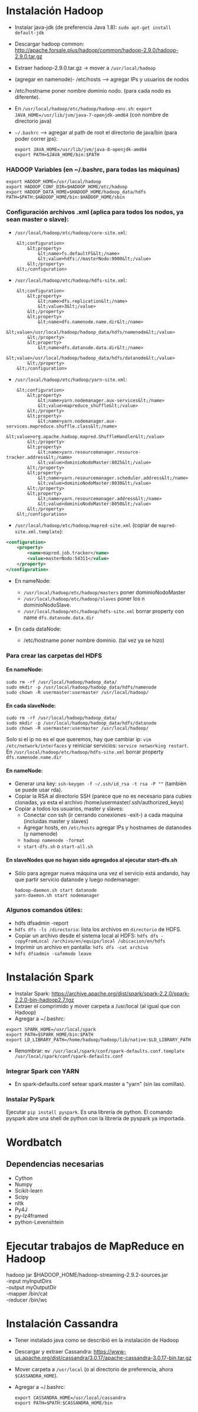 # Instalación Hadoop
* Instalar java-jdk (de preferencia Java 1.8):
	`sudo apt-get install default-jdk`
* Descargar hadoop common: http://apache.forsale.plus/hadoop/common/hadoop-2.9.0/hadoop-2.9.0.tar.gz
* Extraer hadoop-2.9.0.tar.gz -> mover a `/usr/local/hadoop`
* (agregar en namenode)- /etc/hosts --> agregar IPs y usuarios de nodos
* /etc/hostname poner nombre dominio nodo. (para cada nodo es diferente).
* En `/usr/local/hadoop/etc/hadoop/hadoop-env.sh`:
`export JAVA_HOME=/usr/lib/jvm/java-7-openjdk-amd64` (con nombre de directorio java)
* `~/.bashrc` --> agregar al path de root el directorio de java/bin (para poder correr jps):
    
    ```
    export JAVA_HOME=/usr/lib/jvm/java-8-openjdk-amd64
    export PATH=$JAVA_HOME/bin:$PATH
    ```

### HADOOP Variables (en ~/.bashrc, para todas las máquinas)
```
export HADOOP_HOME=/usr/local/hadoop
export HADOOP_CONF_DIR=$HADOOP_HOME/etc/hadoop
export HADOOP_DATA_HOME=$HADOOP_HOME/hadoop_data/hdfs
PATH=$PATH:$HADOOP_HOME/bin:$HADOOP_HOME/sbin
```
### Configuración archivos .xml (aplica para todos los nodos, ya sean master o slave):

* `/usr/local/hadoop/etc/hadoop/core-site.xml`: 
```
    &lt;configuration>
        &lt;property>
            &lt;name>fs.defaultFS&lt;/name>
            &lt;value>hdfs://masterNodo:9000&lt;/value>
        &lt;/property>
    &lt;/configuration>
```
* `/usr/local/hadoop/etc/hadoop/hdfs-site.xml`:
```
    &lt;configuration>
        &lt;property>
            &lt;name>dfs.replication&lt;/name>
            &lt;value>3&lt;/value>
        &lt;/property>
        &lt;property>
            &lt;name>dfs.namenode.name.dir&lt;/name>
            &lt;value>/usr/local/hadoop/hadoop_data/hdfs/namenode&lt;/value>
        &lt;/property>
        &lt;property>
            &lt;name>dfs.datanode.data.dir&lt;/name>
            &lt;value>/usr/local/hadoop/hadoop_data/hdfs/datanode&lt;/value>
        &lt;/property>
    &lt;/configuration>
```
* `/usr/local/hadoop/etc/hadoop/yarn-site.xml`:
```
    &lt;configuration>
        &lt;property>
            &lt;name>yarn.nodemanager.aux-services&lt;/name>
            &lt;value>mapreduce_shuffle&lt;/value>
        &lt;/property>
        &lt;property>
            &lt;name>yarn.nodemanager.aux-services.mapreduce.shuffle.class&lt;/name>
            &lt;value>org.apache.hadoop.mapred.ShuffleHandler&lt;/value>
        &lt;/property>
        &lt;property>
            &lt;name>yarn.resourcemanager.resource-tracker.address&lt;/name>
            &lt;value>dominioNodoMaster:8025&lt;/value>      
        &lt;/property>
        &lt;property>
            &lt;name>yarn.resourcemanager.scheduler.address&lt;/name>
            &lt;value>dominioNodoMaster:8030&lt;/value>      
        &lt;/property>
        &lt;property>
            &lt;name>yarn.resourcemanager.address&lt;/name>
            &lt;value>dominioNodoMaster:8050&lt;/value>       
        &lt;/property>
    &lt;/configuration>
```
* `/usr/local/hadoop/etc/hadoop/mapred-site.xml` (copiar de `mapred-site.xml.template`):

```xml
<configuration>
    <property>
        <name>mapred.job.tracker</name>
        <value>masterNodo:54311</value>           
    </property>
</configuration>
```
* En nameNode:
    - `/usr/local/hadoop/etc/hadoop/masters` poner dominioNodoMaster
    - `/usr/local/hadoop/etc/hadoop/slaves` poner los n dominioNodoSlave.
    - `/usr/local/hadoop/etc/hadoop/hdfs-site.xml` borrar property con name `dfs.datanode.data.dir`

* En cada dataNode:

    - /etc/hostname poner nombre dominio. (tal vez ya se hizo)

### Para crear las carpetas del HDFS
#### En nameNode:
    sudo rm -rf /usr/local/hadoop/hadoop_data/
    sudo mkdir -p /usr/local/hadoop/hadoop_data/hdfs/namenode
    sudo chown -R usermaster:usermaster /usr/local/hadoop/   

#### En cada slaveNode:

    sudo rm -rf /usr/local/hadoop/hadoop_data/
    sudo mkdir -p /usr/local/hadoop/hadoop_data/hdfs/datanode
    sudo chown -R usermaster:usermaster /usr/local/hadoop/

Solo si el ip no es el que queremos, hay que cambiar ip: 
`vim /etc/network/interfaces` y reiniciar servicios: `service networking restart`.
En `/usr/local/hadoop/etc/hadoop/hdfs-site.xml` borrar property `dfs.namenode.name.dir`

#### En nameNode:

* Generar una key:
    `ssh-keygen -f ~/.ssh/id_rsa -t rsa -P ""`
(también se puede usar rda).
* Copiar la RSA al directorio SSH (parece que no es necesario para cubies clonadas, ya esta el archivo /home/usermaster/.ssh/authorized_keys)
* Copiar a todos los usuarios, master y slaves:
    * Conectar con ssh (ir cerrando conexiones -exit-) a cada maquina (incluidas master y slaves) 
    * Agregar hosts, en `/etc/hosts` agregar IPs y hostnames de datanodes (y namenode)
    * `hadoop namenode -format`
    * `start-dfs.sh` o `start-all.sh`
    
#### En slaveNodes que no hayan sido agregados al ejecutar start-dfs.sh
* Sólo para agregar nueva máquina una vez el servicio está andando, hay que partir servicio datanode y luego nodemanager:
    ```        
    hadoop-daemon.sh start datanode
    yarn-daemon.sh start nodemanager
    ```

### Algunos comandos útiles:

* hdfs dfsadmin -report
* `hdfs dfs -ls /directorio`: lista los archivos en `directorio` de HDFS.
* Copiar un archivo desde el sistema local al HDFS:
`hdfs dfs -copyFromLocal /archivo/en/equipo/local /ubicacion/en/hdfs`
* Imprimir un archivo en pantalla: 
`hdfs dfs -cat archivo`
* `hdfs dfsadmin -safemode leave`

# Instalación Spark
* Instalar Spark: https://archive.apache.org/dist/spark/spark-2.2.0/spark-2.2.0-bin-hadoop2.7.tgz
* Extraer el comprimido y mover carpeta a /usr/local (al igual que con Hadoop)
* Agregar a ~/.bashrc:
```
export SPARK_HOME=/usr/local/spark
export PATH=$SPARK_HOME/bin:$PATH
export LD_LIBRARY_PATH=/home/hadoop/hadoop/lib/native:$LD_LIBRARY_PATH
```
* Renombrar:
```mv /usr/local/spark/conf/spark-defaults.conf.template /usr/local/spark/conf/spark-defaults.conf```

### Integrar Spark con YARN

* En spark-defaults.conf setear spark.master a "yarn" (sin las comillas).

### Instalar PySpark

Ejecutar `pip install pyspark`. Es una librería de python.
El comando pyspark abre una shell de python con la librería de pyspark ya importada.

# Wordbatch


## Dependencias necesarias
* Cython
* Numpy
* Scikit-learn
* Scipy
* nltk
* Py4J
* py-lz4framed
* python-Levenshtein

# Ejecutar trabajos de MapReduce en Hadoop
hadoop jar $HADOOP_HOME/hadoop-streaming-2.9.2-sources.jar \
    -input myInputDirs \
    -output myOutputDir \
    -mapper /bin/cat \
    -reducer /bin/wc

# Instalación Cassandra
* Tener instalado java como se describió en la instalación de Hadoop
* Descargar y extraer Cassandra: https://www-us.apache.org/dist/cassandra/3.0.17/apache-cassandra-3.0.17-bin.tar.gz
* Mover carpeta a `/usr/local` (o al directorio de preferencia, ahora `$CASSANDRA_HOME`).
* Agregar a ~/.bashrc:

    ```
    export CASSANDRA_HOME=/usr/local/cassandra
    export PATH=$PATH:$CASSANDRA_HOME/bin
    ```